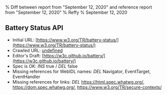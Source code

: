 % Diff between report from "September 12, 2020" and reference report from "September 12, 2020"
% Reffy
% September 12, 2020

## Battery Status API

- Initial URL: [https://www.w3.org/TR/battery-status/](https://www.w3.org/TR/battery-status/)
- Crawled URL: [undefined](undefined)
- Editor's Draft: [https://w3c.github.io/battery/](https://w3c.github.io/battery/)
- Spec is OK: *INS* true / *DEL* false
- Missing references for WebIDL names: *DEL* Navigator, EventTarget, EventHandler
- Missing references for links: *DEL* https://html.spec.whatwg.org/, https://dom.spec.whatwg.org/, https://www.w3.org/TR/secure-contexts/


